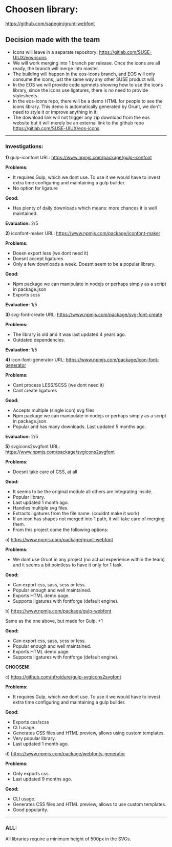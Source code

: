 # Choosen library:

https://github.com/sapegin/grunt-webfont

## Decision made with the team

- Icons will leave in a separate repository: https://gitlab.com/SUSE-UIUX/eos-icons
- We will work merging into 1 branch per release. Once the icons are all ready, the branch will merge into master.
- The building will happen in the eos-icons branch, and EOS will only consume the icons, just the same way any other SUSE product will.
- In the EOS we will provide code spinnets showing how to use the icons library, since the icons use ligatures, there is no need to provide stylesheets.
- In the eos-icons repo, there will be a demo HTML for people to see the icons library. This demo is automatically generated by Grunt, we don't need to style it or improve anything in it.
- The download link will not trigger any zip download from the eos website but it will merely be an external link to the github repo https://gitlab.com/SUSE-UIUX/eos-icons

---------

### Investigations:

**1)** gulp-iconfont 
URL: https://www.npmjs.com/package/gulp-iconfont

**Problems:** 
- It requires Gulp, which we dont use. To use it we would have to invest extra time configuring and maintaining a gulp builder. 
- No option for ligature

**Good:** 
- Has plenty of daily downloads which means: more chances it is well maintained.

**Evaluation:** 2/5


**2)** iconfont-maker
URL: https://www.npmjs.com/package/iconfont-maker

**Problems:** 

- Doesn export less (we dont need it)
- Doesnt accept ligatures
- Only a few downloads a week. Doesnt seem to be a popular library.

**Good:** 

- Npm package we can manipulate in nodejs or perhaps simply as a script in package.json
- Exports scss

**Evaluation:** 1/5

**3)** svg-font-create
URL: https://www.npmjs.com/package/svg-font-create

**Problems:**

- The library is old and it was last updated 4 years ago. 
- Outdated dependencies.

**Evaluation:** 1/5

**4)** icon-font-generator
URL: https://www.npmjs.com/package/icon-font-generator

**Problems:**

- Cant process LESS/SCSS  (we dont need it)
- Cant create ligatures

**Good:**

- Accepts multiple (single icon) svg files
- Npm package we can manipulate in nodejs or perhaps simply as a script in package.json.
- Popular and has many downloads. Last updated 5 months ago.

**Evaluation:** 2/5

**5)** svgicons2svgfont
URL: https://www.npmjs.com/package/svgicons2svgfont

**Problems:**

- Doesnt take care of CSS, at all

**Good:**

- It seems to be the original module all others are integrating inside.
- Popular library.
- Last updated 1 month ago.
- Handles multiple svg files.
- Extracts ligatures from the file name. (couldnt make it work)
- If an icon has shapes not merged into 1 path, it will take care of merging them.
- From this project come the following options:

a) https://www.npmjs.com/package/grunt-webfont

**Problems:**

- We dont use Grunt in any project (no actual experience within the team) and it seems a bit pointless to have it only for 1 task.

**Good:**

- Can export css, sass, scss or less.
- Popular enough and well maintained.
- Exports HTML demo page.
- Supports ligatures with fontforge (default engine).

b) https://www.npmjs.com/package/gulp-webfont

Same as the one above, but made for Gulp. +1

**Good:**

- Can export css, sass, scss or less.
- Popular enough and well maintained.
- Exports HTML demo page.
- Supports ligatures with fontforge (default engine).

**CHOOSEN!**

c) https://github.com/nfroidure/gulp-svgicons2svgfont

**Problems:**

- It requires Gulp, which we dont use. To use it we would have to invest extra time configuring and maintaining a gulp builder. 

**Good:**

- Exports css/scss
- CLI usage.
- Generates CSS files and HTML preview, allows using custom templates.
- Very popular library.
- Last updated 1 month ago.

d) https://www.npmjs.com/package/webfonts-generator


**Problems:**

- Only exports css.
- Last updated 9 months ago.

**Good:**

- CLI usage.
- Generates CSS files and HTML preview, allows to use custom templates.
- Good popularity.


------

### ALL: 
All libraries require a minimum height of 500px in the SVGs.

